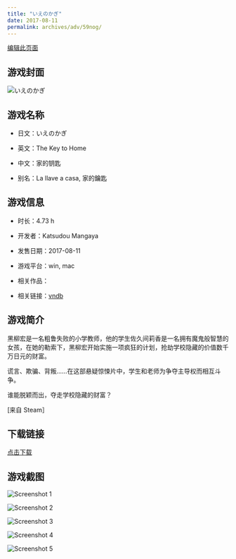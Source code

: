 ```yaml
---
title: "いえのかぎ"
date: 2017-08-11
permalink: archives/adv/59nog/
---
```

[编辑此页面](https://github.com/ACG-3/ADV3-source/blob/main/source/_posts/%E3%81%84%E3%81%88%E3%81%AE%E3%81%8B%E3%81%8E.md)

## 游戏封面

![いえのかぎ](https://pan.timero.xyz/d/onedrive/img_lib_001/%E3%81%84%E3%81%88%E3%81%AE%E3%81%8B%E3%81%8E_cover.avif)


## 游戏名称

- 日文：いえのかぎ
- 英文：The Key to Home
- 中文：家的钥匙

- 别名：La llave a casa, 家的鑰匙


## 游戏信息

- 时长：4.73 h
- 开发者：Katsudou Mangaya
- 发售日期：2017-08-11
- 游戏平台：win, mac
- 相关作品：

- 相关链接：[vndb](https://vndb.org/v22252)


## 游戏简介

黑柳宏是一名粗鲁失败的小学教师，他的学生佐久间莉香是一名拥有魔鬼般智慧的女孩，在她的勒索下，黑柳宏开始实施一项疯狂的计划，抢劫学校隐藏的价值数千万日元的财富。

谎言、欺骗、背叛......在这部悬疑惊悚片中，学生和老师为争夺主导权而相互斗争。

谁能脱颖而出，夺走学校隐藏的财富？

[来自 Steam］


## 下载链接

[点击下载](https://pan.timero.xyz/onedrive/adv_lib_001/%E3%81%84%E3%81%88%E3%81%AE%E3%81%8B%E3%81%8E)


## 游戏截图


![Screenshot 1](https://pan.timero.xyz/d/onedrive/img_lib_001/%E3%81%84%E3%81%88%E3%81%AE%E3%81%8B%E3%81%8E_Screenshot_1.avif)

![Screenshot 2](https://pan.timero.xyz/d/onedrive/img_lib_001/%E3%81%84%E3%81%88%E3%81%AE%E3%81%8B%E3%81%8E_Screenshot_2.avif)

![Screenshot 3](https://pan.timero.xyz/d/onedrive/img_lib_001/%E3%81%84%E3%81%88%E3%81%AE%E3%81%8B%E3%81%8E_Screenshot_3.avif)

![Screenshot 4](https://pan.timero.xyz/d/onedrive/img_lib_001/%E3%81%84%E3%81%88%E3%81%AE%E3%81%8B%E3%81%8E_Screenshot_4.avif)

![Screenshot 5](https://pan.timero.xyz/d/onedrive/img_lib_001/%E3%81%84%E3%81%88%E3%81%AE%E3%81%8B%E3%81%8E_Screenshot_5.avif)

